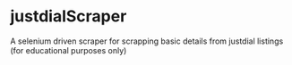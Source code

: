 # justdialScraper


A selenium driven scraper for scrapping basic details from justdial listings (for educational purposes only)
